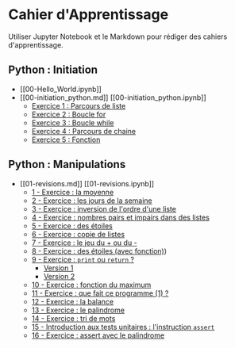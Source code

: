 # Cahier d'Apprentissage

Utiliser Jupyter Notebook et le Markdown pour rédiger des cahiers d'apprentissage.

## Python : Initiation

- [[00-Hello_World.ipynb]]
- [[00-initiation_python.md]] [[00-initiation_python.ipynb]]
  - [Exercice 1 : Parcours de liste](00-initiation_python.md#exercice-1--parcours-de-liste)
  - [Exercice 2 : Boucle for](00-initiation_python.md#exercice-2--boucle-for)
  - [Exercice 3 : Boucle while](00-initiation_python.md#exercice-3--boucle-while)
  - [Exercice 4 : Parcours de chaine](00-initiation_python.md#exercice-4--parcours-de-chaine)
  - [Exercice 5 : Fonction](00-initiation_python.md#exercice-5--fonction)

## Python : Manipulations

- [[01-revisions.md]] [[01-revisions.ipynb]]
  - [1 - Exercice : la moyenne](./01-revisions.md#1x--rexrcice--la-moyenne)
  - [2 - Exercice : les jours de la semaine](./01-revisions.md#2--exercice--les-jours-de-la-semaine)
  - [3 - Exercice : inversion de l'ordre d'une liste](./01-revisions.md#3--exercice--inversion-de-l-ordre-d-une-liste)
  - [4 - Exercice : nombres pairs et impairs dans des listes](./01-revisions.md#4--exercice--nombres-pairs-et-impairs-dans-des-listes)
  - [5 - Exercice : des étoiles](./01-revisions.md#5--exercice--des-étoiles)
  - [6 - Exercice : copie de listes](./01-revisions.md#6--exercice--copie-de-listes)
  - [7 - Exercice : le jeu du + ou du -](./01-revisions.md#7--exercice--le-jeu-du-+-ou-du--)
  - [8 - Exercice : des étoiles (avec fonction)](./01-revisions.md#8--exercice--des-étoiles--avec-fonction))
  - [9 - Exercice : `print` ou `return` ?](./01-revisions.md#9--exercice--print-ou--return-)
    - [Version 1](./01-revisions.md#version-1)
    - [Version 2](./01-revisions.md#version-2)
  - [10 - Exercice : fonction du maximum](./01-revisions.md#10--exercice--fonction-du-maximum)
  - [11 - Exercice : que fait ce programme (1) ?](./01-revisions.md#11--exercice--que-fait-ce-programme--1--)
  - [12 - Exercice : la balance](./01-revisions.md#12--exercice--la-balance)
  - [13 - Exercice : le palindrome](./01-revisions.md#13--exercice--le-palindrome)
  - [14 - Exercice : tri de mots](./01-revisions.md#14--exercice--tri-de-mots)
  - [15 - Introduction aux tests unitaires : l'instruction `assert`](./01-revisions.md#15--introduction-aux-tests-unitaires--l-instruction--assert-)
  - [16 - Exercice : assert avec le palindrome](./01-revisions.md#16--exercice--assert-avec-le-palindrome)

